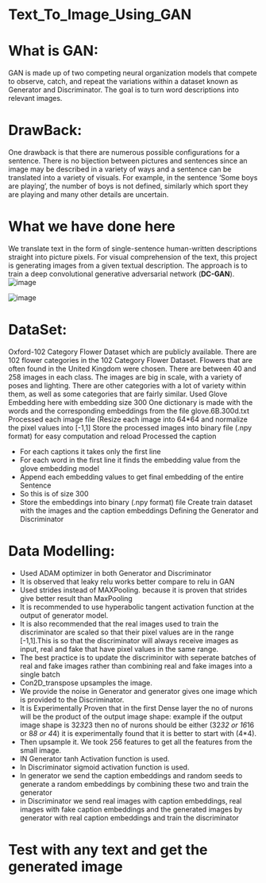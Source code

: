 # Text_To_Image_Using_GAN

# What is GAN:
GAN is made up of two competing neural organization models that compete to observe, catch, and repeat the variations within a dataset known as Generator and Discriminator. The goal is to turn word descriptions into relevant images. 
# DrawBack:
One drawback is that there are numerous possible configurations for a sentence. There is no bijection between pictures and sentences since an image may be described in a variety of ways and a sentence can be translated into a variety of visuals. For example, in the sentence ‘Some boys are playing’, the number of boys is not defined, similarly which sport they are playing and many other details are uncertain.
# What we have done here
We translate text in the form of single-sentence human-written descriptions straight into picture pixels. For visual comprehension of the text, this project is generating images from a given textual description.
The approach is to train a deep convolutional generative adversarial network (**DC-GAN**).
![image](https://github.com/user-attachments/assets/ae6860d8-8f63-43be-a4e6-aa7e3eaf7f9d)

![image](https://github.com/user-attachments/assets/256a8817-9a60-4cc8-a199-834641fcd2d8)


# DataSet:
Oxford-102 Category Flower Dataset which are publicly available. There are 102 flower categories in the 102 Category Flower Dataset. Flowers that are often found in the United Kingdom were chosen. There are between 40 and 258 images in each class. The images are big in scale, with a variety of poses and lighting. There are other categories with a lot of variety within them, as well as some categories that are fairly similar.
Used Glove Embedding here with embedding size 300
One dictionary is made with the words and the corresponding embeddings from the file glove.6B.300d.txt
Processed each image file (Resize each image into 64*64 and normalize the pixel values into [-1,1] 
Store the processed images into binary file (.npy format) for easy computation and reload
Processed the caption 
  * For each captions it takes only the first line
  * For each word in the first line it finds the embedding value from the glove embedding model
  * Append each embedding values to get final embedding of the entire Sentence
  * So this is of size 300
  * Store the embeddings into binary (.npy format) file
Create train dataset with the images and the caption embeddings
Defining the Generator and Discriminator

# Data Modelling:
  * Used ADAM optimizer in both Generator and Discriminator
  * It is observed that leaky relu works better compare to relu in GAN
  * Used strides instead of MAXPooling. because it is proven that strides give better result than MaxPooling
  * It is recommended to use hyperabolic tangent activation function at the output of generator model.
  * It is also recommended that the real images used to train the discriminator are scaled so that their pixel values are in the range [-1,1].This is so that the discriminator will always receive images as input, 
    real and fake that have pixel values in the same range.
  * The best practice is to update the discriminitor with seperate batches of real and fake images rather than combining real and fake images into a single batch
  * Con2D_transpose upsamples the image.
  * We provide the noise in Generator and generator gives one image which is provided to the Discriminator.
  * It is Experimentally Proven that in the first Dense layer the no of nurons will be the product of the output image shape: example if the output image shape is 32*32*3 then no of nurons should be either (32*32 
    or 16*16 or 8*8 or 4*4) it is experimentally found that it is better to start with (4*4).
  * Then upsample it. We took 256 features to get all the features from the small image.
  * IN Generator tanh Activation function is used.
  * In Discriminator sigmoid activation function is used.
  * In generator we send the caption embeddings and random seeds to generate a random embeddings by combining these two and train the generator
  * in Discriminator we send real images with caption embeddings, real images with fake caption embeddings and the generated images by generator with real caption embeddings and train the discriminator

# Test with any text and get the generated image


